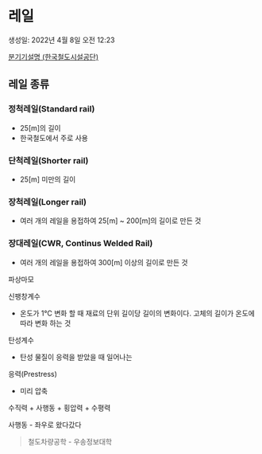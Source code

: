 # 레일

생성일: 2022년 4월 8일 오전 12:23

[분기기설명 (한국철도시설공단)](https://www.notion.so/73fb3c5c918e4d7abf3a5c71e2d5b228) 

## 레일 종류

### 정척레일(Standard rail)

- 25[m]의 길이
- 한국철도에서 주로 사용

### 단척레일(Shorter rail)

- 25[m] 미만의 길이

### 장척레일(Longer rail)

- 여러 개의 레일을 용접하여 25[m] ~ 200[m]의 길이로 만든 것

### 장대레일(CWR, Continus Welded Rail)

- 여러 개의 레일을 용접하여 300[m] 이상의 길이로 만든 것

파상마모

신팽창계수

- 온도가 1℃ 변화 할 때 재료의 단위 길이당 길이의 변화이다. 고체의 길이가 온도에 따라 변화 하는 것

탄성계수

- 탄성 물질이 응력을 받았을 때 일어나는

응력(Prestress)

- 미리 압축

수직력 + 사행동 + 횡압력 + 수평력

사행동 - 좌우로 왔다갔다

> 철도차량공학 - 우송정보대학
>
